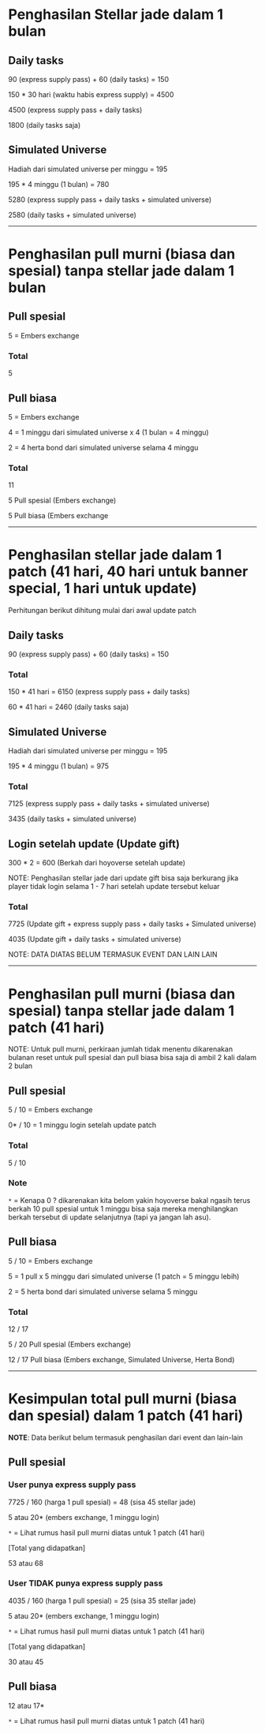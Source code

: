 # Penghasilan Stellar jade dalam 1 bulan

## Daily tasks

90 (express supply pass) + 60 (daily tasks) = 150

150 * 30 hari (waktu habis express supply) = 4500

4500 (express supply pass + daily tasks)

1800 (daily tasks saja)

## Simulated Universe

Hadiah dari simulated universe per minggu = 195

195 * 4 minggu (1 bulan) = 780

5280 (express supply pass + daily tasks + simulated universe)

2580 (daily tasks + simulated universe)

---------------------------------------------------------------------------------------------

# Penghasilan pull murni (biasa dan spesial) tanpa stellar jade dalam 1 bulan

## Pull spesial

5 = Embers exchange

### Total

5

## Pull biasa

5 = Embers exchange

4 = 1 minggu dari simulated universe x 4 (1 bulan = 4 minggu)

2 = 4 herta bond dari simulated universe selama 4 minggu

### Total

11


5 Pull spesial (Embers exchange)

5 Pull biasa (Embers exchange

---------------------------------------------------------------------------------------------

# Penghasilan stellar jade dalam 1 patch (41 hari, 40 hari untuk banner special, 1 hari untuk update)

Perhitungan berikut dihitung mulai dari awal update patch

## Daily tasks

90 (express supply pass) + 60 (daily tasks) = 150 

### Total

150 * 41 hari = 6150 (express supply pass + daily tasks)

60 * 41 hari = 2460 (daily tasks saja)

## Simulated Universe

Hadiah dari simulated universe per minggu = 195

195 * 4 minggu (1 bulan) = 975

### Total

7125 (express supply pass + daily tasks + simulated universe)

3435 (daily tasks + simulated universe)

## Login setelah update (Update gift)

300 * 2 = 600 (Berkah dari hoyoverse setelah update)

NOTE: Penghasilan stellar jade dari update gift bisa saja berkurang jika player tidak login selama 1 - 7 hari setelah update tersebut keluar

### Total 

7725 (Update gift + express supply pass + daily tasks + Simulated universe)

4035 (Update gift + daily tasks + simulated universe)

NOTE: DATA DIATAS BELUM TERMASUK EVENT DAN LAIN LAIN

---------------------------------------------------------------------------------------------

# Penghasilan pull murni (biasa dan spesial) tanpa stellar jade dalam 1 patch (41 hari)

NOTE: Untuk pull murni, perkiraan jumlah tidak menentu dikarenakan bulanan reset untuk pull spesial dan pull biasa bisa saja di ambil 2 kali dalam 2 bulan

## Pull spesial

5 / 10 = Embers exchange

0* / 10 = 1 minggu login setelah update patch

### Total

5 / 10

### Note

`*` = Kenapa 0 ? dikarenakan kita belom yakin hoyoverse bakal ngasih terus berkah 10 pull spesial untuk 1 minggu bisa saja mereka menghilangkan berkah tersebut di update selanjutnya (tapi ya jangan lah asu).

## Pull biasa

5 / 10 = Embers exchange

5 = 1 pull x 5 minggu dari simulated universe (1 patch = 5 minggu lebih)

2 = 5 herta bond dari simulated universe selama 5 minggu

### Total

12 / 17

5 / 20 Pull spesial (Embers exchange)

12 / 17 Pull biasa (Embers exchange, Simulated Universe, Herta Bond)

---------------------------------------------------------------------------------------------

# Kesimpulan total pull murni (biasa dan spesial) dalam 1 patch (41 hari)

**NOTE**: Data berikut belum termasuk penghasilan dari event dan lain-lain

## Pull spesial

### User punya express supply pass

7725 / 160 (harga 1 pull spesial) = 48 (sisa 45 stellar jade)

5 atau 20* (embers exchange, 1 minggu login)

`*` = Lihat rumus hasil pull murni diatas untuk 1 patch (41 hari)

[Total yang didapatkan]

53 atau 68

### User TIDAK punya express supply pass

4035 / 160 (harga 1 pull spesial) = 25 (sisa 35 stellar jade)

5 atau 20* (embers exchange, 1 minggu login)

`*` = Lihat rumus hasil pull murni diatas untuk 1 patch (41 hari)

[Total yang didapatkan]

30 atau 45

## Pull biasa

12 atau 17* 

`*` = Lihat rumus hasil pull murni diatas untuk 1 patch (41 hari)